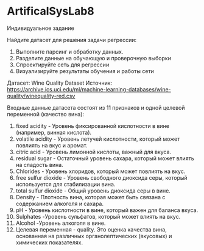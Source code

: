 # ArtificalSysLab8
Индивидуальное задание

Найдите датасет для решения задачи регрессии:
1. Выполните парсинг и обработку данных.
2. Разделите данные на обучающую и проверочную выборки
3. Спроектируйте сеть для регрессии
4. Визуализируйте результаты обучения и работы сети

Датасет: Wine Quality Dataset
Источник: https://archive.ics.uci.edu/ml/machine-learning-databases/wine-quality/winequality-red.csv

Входные данные датасета состоят из 11 признаков и одной целевой переменной (качество вина):
1) fixed acidity - Уровень фиксированной кислотности в вине (например, винная кислота).
2) volatile acidity - Уровень летучей кислотности, который может повлиять на вкус и аромат.
3) citric acid - Уровень лимонной кислоты, важный для вкуса.
4) residual sugar - Остаточный уровень сахара, который может влиять на сладость вина.
5) Chlorides - Уровень хлоридов, который может повлиять на вкус.
6) free sulfur dioxide - Уровень свободного диоксида серы, который используется для стабилизации вина.
7) total sulfur dioxide - Общий уровень диоксида серы в вине.
8) Density - Плотность вина, которая может быть связана с содержанием алкоголя и сахара.
9) pH - Уровень кислотности в вине, который важен для баланса вкуса.
10) Sulphates -Уровень сульфатов, который может влиять на вкус.
11) Alcohol -Уровень алкоголя в вине.
12) Целевая переменная - quality. Это оценка качества вина, основанная на различных органолептических (вкусовых) и химических
показателях.
